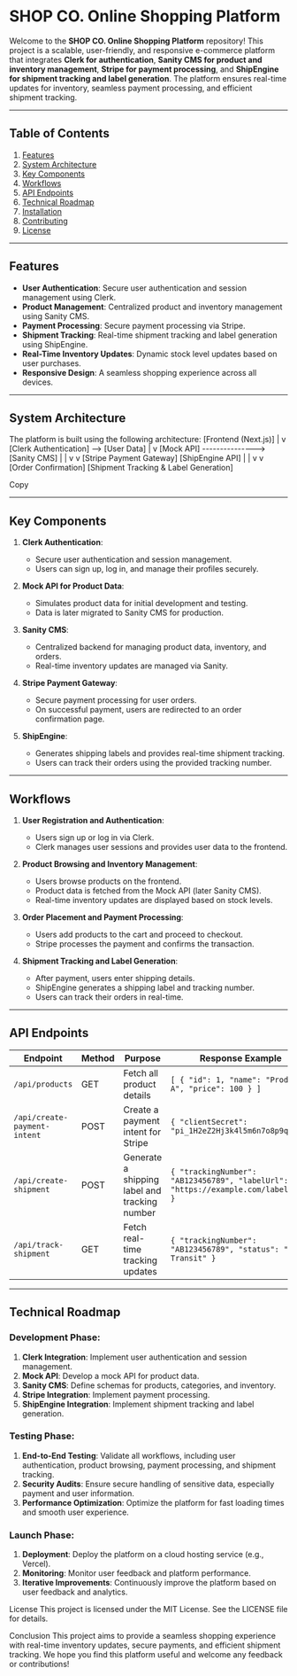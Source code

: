 # SHOP CO. Online Shopping Platform

Welcome to the **SHOP CO. Online Shopping Platform** repository! This project is a scalable, user-friendly, and responsive e-commerce platform that integrates **Clerk for authentication**, **Sanity CMS for product and inventory management**, **Stripe for payment processing**, and **ShipEngine for shipment tracking and label generation**. The platform ensures real-time updates for inventory, seamless payment processing, and efficient shipment tracking.

---

## Table of Contents

1. [Features](#features)
2. [System Architecture](#system-architecture)
3. [Key Components](#key-components)
4. [Workflows](#workflows)
5. [API Endpoints](#api-endpoints)
6. [Technical Roadmap](#technical-roadmap)
7. [Installation](#installation)
8. [Contributing](#contributing)
9. [License](#license)

---

## Features

- **User Authentication**: Secure user authentication and session management using Clerk.
- **Product Management**: Centralized product and inventory management using Sanity CMS.
- **Payment Processing**: Secure payment processing via Stripe.
- **Shipment Tracking**: Real-time shipment tracking and label generation using ShipEngine.
- **Real-Time Inventory Updates**: Dynamic stock level updates based on user purchases.
- **Responsive Design**: A seamless shopping experience across all devices.

---

## System Architecture

The platform is built using the following architecture:
[Frontend (Next.js)]
|
v
[Clerk Authentication] --> [User Data]
|
v
[Mock API] ---------------> [Sanity CMS]
| |
v v
[Stripe Payment Gateway] [ShipEngine API]
| |
v v
[Order Confirmation] [Shipment Tracking & Label Generation]

Copy

---

## Key Components

1. **Clerk Authentication**:
   - Secure user authentication and session management.
   - Users can sign up, log in, and manage their profiles securely.

2. **Mock API for Product Data**:
   - Simulates product data for initial development and testing.
   - Data is later migrated to Sanity CMS for production.

3. **Sanity CMS**:
   - Centralized backend for managing product data, inventory, and orders.
   - Real-time inventory updates are managed via Sanity.

4. **Stripe Payment Gateway**:
   - Secure payment processing for user orders.
   - On successful payment, users are redirected to an order confirmation page.

5. **ShipEngine**:
   - Generates shipping labels and provides real-time shipment tracking.
   - Users can track their orders using the provided tracking number.

---

## Workflows

1. **User Registration and Authentication**:
   - Users sign up or log in via Clerk.
   - Clerk manages user sessions and provides user data to the frontend.

2. **Product Browsing and Inventory Management**:
   - Users browse products on the frontend.
   - Product data is fetched from the Mock API (later Sanity CMS).
   - Real-time inventory updates are displayed based on stock levels.

3. **Order Placement and Payment Processing**:
   - Users add products to the cart and proceed to checkout.
   - Stripe processes the payment and confirms the transaction.

4. **Shipment Tracking and Label Generation**:
   - After payment, users enter shipping details.
   - ShipEngine generates a shipping label and tracking number.
   - Users can track their orders in real-time.

---

## API Endpoints

| Endpoint                  | Method | Purpose                                      | Response Example                                                                 |
|---------------------------|--------|----------------------------------------------|----------------------------------------------------------------------------------|
| `/api/products`           | GET    | Fetch all product details                   | `[ { "id": 1, "name": "Product A", "price": 100 } ]`                             |
| `/api/create-payment-intent` | POST  | Create a payment intent for Stripe          | `{ "clientSecret": "pi_1H2eZ2Hj3k4l5m6n7o8p9q0r" }`                             |
| `/api/create-shipment`    | POST   | Generate a shipping label and tracking number | `{ "trackingNumber": "AB123456789", "labelUrl": "https://example.com/label.pdf" }` |
| `/api/track-shipment`     | GET    | Fetch real-time tracking updates            | `{ "trackingNumber": "AB123456789", "status": "In Transit" }`                    |

---

## Technical Roadmap

### Development Phase:
1. **Clerk Integration**: Implement user authentication and session management.
2. **Mock API**: Develop a mock API for product data.
3. **Sanity CMS**: Define schemas for products, categories, and inventory.
4. **Stripe Integration**: Implement payment processing.
5. **ShipEngine Integration**: Implement shipment tracking and label generation.

### Testing Phase:
1. **End-to-End Testing**: Validate all workflows, including user authentication, product browsing, payment processing, and shipment tracking.
2. **Security Audits**: Ensure secure handling of sensitive data, especially payment and user information.
3. **Performance Optimization**: Optimize the platform for fast loading times and smooth user experience.

### Launch Phase:
1. **Deployment**: Deploy the platform on a cloud hosting service (e.g., Vercel).
2. **Monitoring**: Monitor user feedback and platform performance.
3. **Iterative Improvements**: Continuously improve the platform based on user feedback and analytics.

License
This project is licensed under the MIT License. See the LICENSE file for details.

Conclusion
This project aims to provide a seamless shopping experience with real-time inventory updates, secure payments, and efficient shipment tracking. We hope you find this platform useful and welcome any feedback or contributions!
